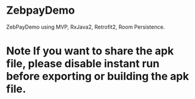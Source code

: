 # ZebpayDemo
ZebPayDemo using MVP, RxJava2, Retrofit2, Room Persistence. 
# Note If you want to share the apk file, please disable instant run before exporting or building the apk file.

